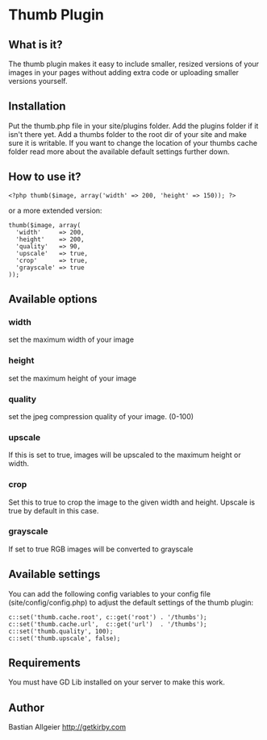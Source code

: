 # Thumb Plugin

## What is it?

The thumb plugin makes it easy to include smaller, resized versions of your images in your pages without adding extra code or uploading smaller versions yourself. 

## Installation 

Put the thumb.php file in your site/plugins folder. Add the plugins folder if it isn't there yet. Add a thumbs folder to the root dir of your site and make sure it is writable. If you want to change the location of your thumbs cache folder read more about the available default settings further down. 

## How to use it?

	<?php thumb($image, array('width' => 200, 'height' => 150)); ?>

or a more extended version:

    thumb($image, array(
      'width'     => 200,
      'height'    => 200,
      'quality'   => 90,
      'upscale'   => true,
      'crop'      => true,
      'grayscale' => true
    ));

## Available options

### width

set the maximum width of your image

### height

set the maximum height of your image

### quality

set the jpeg compression quality of your image. (0-100)

### upscale

If this is set to true, images will be upscaled to the maximum height or width.

### crop

Set this to true to crop the image to the given width and height. Upscale is true by default in this case.

### grayscale

If set to true RGB images will be converted to grayscale

## Available settings

You can add the following config variables to your config file (site/config/config.php) to adjust the default settings of the thumb plugin:

    c::set('thumb.cache.root', c::get('root') . '/thumbs');
    c::set('thumb.cache.url',  c::get('url')  . '/thumbs');
    c::set('thumb.quality', 100);
    c::set('thumb.upscale', false);

## Requirements

You must have GD Lib installed on your server to make this work. 
	    
## Author
Bastian Allgeier
<http://getkirby.com>